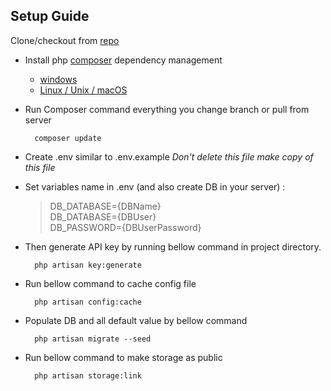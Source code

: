 ## Setup Guide
Clone/checkout from [repo](https://github.com/ParthRavani/crm_demo)

- Install php [composer](https://getcomposer.org/) dependency management <br />
    - [windows](https://getcomposer.org/doc/00-intro.md#installation-windows)<br />
    - [Linux / Unix / macOS](https://getcomposer.org/doc/00-intro.md#installation-linux-unix-macos)<br />

- Run Composer command everything you change branch or pull from server
    
        composer update

- Create .env similar to .env.example  *Don't delete this file make copy of this file*

- Set variables name in .env (and also create DB in your server) : <br/>
    >DB_DATABASE={DBName}<br/>
    >DB_DATABASE={DBUser}<br/>
    >DB_PASSWORD={DBUserPassword}<br/>

- Then generate API key by running bellow command in project directory.
    
        php artisan key:generate
        
- Run bellow command to cache config file
    
        php artisan config:cache

- Populate DB and all default value by bellow command
    
        php artisan migrate --seed

- Run bellow command to make storage as public
    
        php artisan storage:link
